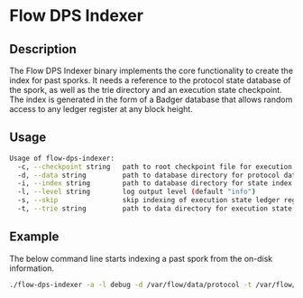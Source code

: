 # Flow DPS Indexer

## Description

The Flow DPS Indexer binary implements the core functionality to create the index for past sporks.
It needs a reference to the protocol state database of the spork, as well as the trie directory and an execution state checkpoint.
The index is generated in the form of a Badger database that allows random access to any ledger register at any block height.

## Usage

```sh
Usage of flow-dps-indexer:
  -c, --checkpoint string   path to root checkpoint file for execution state trie
  -d, --data string         path to database directory for protocol data (default "data")
  -i, --index string        path to database directory for state index (default "index")
  -l, --level string        log output level (default "info")
  -s, --skip                skip indexing of execution state ledger registers
  -t, --trie string         path to data directory for execution state ledger
```

## Example

The below command line starts indexing a past spork from the on-disk information.

```sh
./flow-dps-indexer -a -l debug -d /var/flow/data/protocol -t /var/flow/data/execution -c /var/flow/bootstrap/root.checkpoint -i /var/flow/data/index
```
